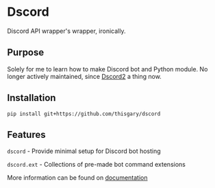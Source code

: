 # Dscord

Discord API wrapper's wrapper, ironically.

## Purpose

Solely for me to learn how to make Discord bot and Python module.
No longer actively maintained, since [Dscord2](https://thisgary.github.io/dscord2) a thing now.

## Installation

    pip install git+https://github.com/thisgary/dscord

## Features

`dscord` - Provide minimal setup for Discord bot hosting

`dscord.ext` - Collections of pre-made bot command extensions

More information can be found on [documentation](https://github.com/thisgary/dscord/wiki/Documentation)
